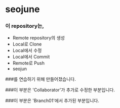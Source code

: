 # seojune

### 이 repository는,
* Remote repository의 생성
* Local로 Clone
* Local에서 수정
* Local에서 Commit
* Remote로 Push
* seojun

###를 연습하기 위해 만들어졌습니다.

###이 부분은 'Collaborator'가 추가로 수정한 부분입니다. 

###이 부분은 'Branch01'에서 추가된 부분입니다.
